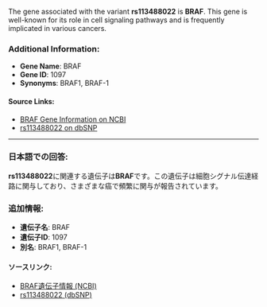 The gene associated with the variant **rs113488022** is **BRAF**. This gene is well-known for its role in cell signaling pathways and is frequently implicated in various cancers.

### Additional Information:
- **Gene Name**: BRAF
- **Gene ID**: 1097
- **Synonyms**: BRAF1, BRAF-1

#### Source Links:
- [BRAF Gene Information on NCBI](https://www.ncbi.nlm.nih.gov/gene/673)
- [rs113488022 on dbSNP](https://identifiers.org/dbsnp/rs113488022)

---

### 日本語での回答:
**rs113488022**に関連する遺伝子は**BRAF**です。この遺伝子は細胞シグナル伝達経路に関与しており、さまざまな癌で頻繁に関与が報告されています。

### 追加情報:
- **遺伝子名**: BRAF
- **遺伝子ID**: 1097
- **別名**: BRAF1, BRAF-1

#### ソースリンク:
- [BRAF遺伝子情報 (NCBI)](https://www.ncbi.nlm.nih.gov/gene/673)
- [rs113488022 (dbSNP)](https://identifiers.org/dbsnp/rs113488022)